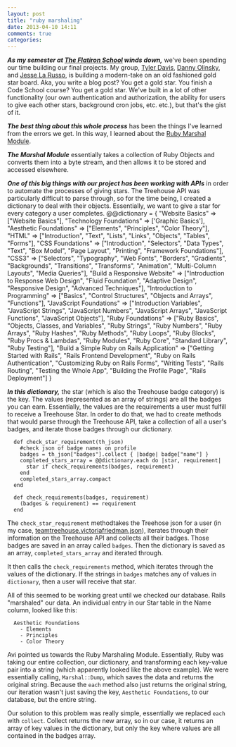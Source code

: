 ```yaml
---
layout: post
title: "ruby marshaling"
date: 2013-04-10 14:11
comments: true
categories: 
---
```


***As my semester at <a href="http://flatironschool.com/">The Flatiron School</a> winds down,*** we've been spending our time building our final projects. My group, <a href="tmd.io">Tyler Davis</a>, <a href="dolin.github.com">Danny Olinsky</a>, and <a href="http://jlarusso.github.io/">Jesse La Russo</a>, is building a modern-take on an old fashioned gold star board. Aka, you write a blog post? You get a gold star. You finish a Code School course? You get a gold star. We've built in a lot of other functionality (our own authentication and authorization, the ability for users to give each other stars, background cron jobs, etc. etc.), but that's the gist of it.

***The best thing about this whole process*** has been the things I've learned from the errors we get. In this way, I learned about the <a href="http://ruby-doc.org/core-1.9.3/Marshal.html">Ruby Marshal Module</a>. 

***The Marshal Module*** essentially takes a collection of Ruby Objects and converts them into a byte stream, and then allows it to be stored and accessed elsewhere.


***One of this big things with our project has been working with APIs*** in order to automate the processes of giving stars. The Treehouse API was particularly difficult to parse through, so for the time being, I created a dictionary to deal with their objects. Essentially, we want to give a star for every category a user completes.
      @@dictionary = {
      "Website Basics" => ["Website Basics"],
      "Technology Foundations" => ['Graphic Basics'],
      "Aesthetic Foundations" => ["Elements", "Principles", "Color Theory"],
      "HTML" => ["Introduction", "Text", "Lists", "Links", "Objects", "Tables", "Forms"],
      "CSS Foundations" => ["Introduction", "Selectors", "Data Types", "Text", "Box Model", "Page Layout", "Printing", "Framework Foundations"],
      "CSS3" => ["Selectors", "Typography", "Web Fonts", "Borders", "Gradients", "Backgrounds", "Transitions", "Transforms", "Animation", "Multi-Column Layouts", "Media Queries"],
      "Build a Responsive Website" => ["Introduction to Response Web Design", "Fluid Foundation", "Adaptive Design", "Responsive Design", "Advanced Techniques"],
      "Introduction to Programming" => ["Basics", "Control Structures", "Objects and Arrays", "Functions"],
      "JavaScript Foundations" => ["Introduction Variables", "JavaScript Strings", "JavaScript Numbers", "JavaScript Arrays", "JavaScript Functions", "JavaScript Objects"],
      "Ruby Foundations" => ["Ruby Basics", "Objects, Classes, and Variables", "Ruby Strings", "Ruby Numbers", "Ruby Arrays", "Ruby Hashes", "Ruby Methods", "Ruby Loops", "Ruby Blocks", "Ruby Procs & Lambdas", "Ruby Modules", "Ruby Core", "Standard Library", "Ruby Testing"],
      "Build a Simple Ruby on Rails Application" => ["Getting Started with Rails", "Rails Frontend Development", "Ruby on Rails Authentication", "Customizing Ruby on Rails Forms", "Writing Tests", "Rails Routing", "Testing the Whole App", "Building the Profile Page", "Rails Deployment"]
    }

***In this dictionary,*** the star (which is also the Treehouse badge category) is the key. The values (represented as an array of strings) are all the badges you can earn. Essentially, the values are the requirements a user must fulfill to receive a Treehouse Star. In order to do that, we had to create methods that would parse through the Treehouse API, take a collection of all a user's badges, and iterate those badges through our dictionary.

      def check_star_requirement(th_json)
        #check json of badge names on profile
        badges = th_json["badges"].collect { |badge| badge["name"] }
        completed_stars_array = @@dictionary.each do |star, requirement|
          star if check_requirements(badges, requirement) 
        end
        completed_stars_array.compact
      end

      def check_requirements(badges, requirement)
        (badges & requirement) == requirement
      end 




The `check_star_requirement` methodtakes the Treehose json for a user (in my case, <a href="http://teamtreehouse.com/victoriafriedman.json">teamtreehouse.victoriafriedman.json</a>), iterates through their information on the Treehouse API and collects all their badges. Those badges are saved in an array called `badges`. Then the dictionary is saved as an array, `completed_stars_array` and iterated through.

It then calls the `check_requirements` method, which iterates through the values of the dictionary. If the strings in `badges` matches any of values in `dictionary`, then a user will receive that star.

All of this seemed to be working great until we checked our database. Rails "marshaled" our data. An individual entry in our Star table in the Name column, looked like this:

      Aesthetic Foundations
        - Elements
        - Principles
        - Color Theory

Avi pointed us towards the Ruby Marshaling Module. Essentially, Ruby was taking our entire collection, our dictionary, and transforming each key-value pair into a string (which apparently looked like the above example). We were essentially calling, `Marshal::Dump`, which saves the data and returns the original string. Because the `each` method also just returns the original string, our iteration wasn't just saving the key, `Aesthetic Foundations`, to our database, but the entire string. 

Our solution to this problem was really simple, essentially we replaced `each` with `collect`. Collect returns the new array, so in our case, it returns an array of key values in the dictionary, but only the key where values are all contained in the badges array. 





